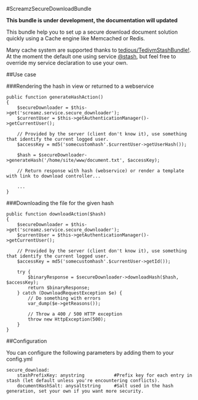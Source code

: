 #ScreamzSecureDownloadBundle

**This bundle is under development, the documentation will updated**

This bundle help you to set up a secure download document solution quickly using a Cache engine like Memcached or Redis.

Many cache system are supported thanks to [tedious/TedivmStashBundle!](https://github.com/tedious/TedivmStashBundle).
At the moment the default one using service [@stash]( TedivmStashBundle/Service/CacheService.php), but
feel free to override my service declaration to use your own.

##Use case

###Rendering the hash in view or returned to a webservice

    public function generateHashAction()
    {
        $secureDownloader = $this->get('screamz.service.secure_downloader');
        $currentUser = $this->getAuthenticationManager()->getCurrentUser();
    
        // Provided by the server (client don't know it), use something that identify the current logged user.
        $accessKey = md5('somecustomhash'.$currentUser->getUserHash());
    
        $hash = $secureDownloader->generateHash('/home/site/www/document.txt', $accessKey);
        
        // Return response with hash (webservice) or render a template with link to download controller...
        
        ...
    }

###Downloading the file for the given hash

    public function downloadAction($hash)
    {
        $secureDownloader = $this->get('screamz.service.secure_downloader');
        $currentUser = $this->getAuthenticationManager()->getCurrentUser();

        // Provided by the server (client don't know it), use something that identify the current logged user.
        $accessKey = md5('somecustomhash'.$currentUser->getId());
        
        try {
            $binaryResponse = $secureDownloader->downloadHash($hash, $accessKey);
            return $binaryResponse;
        } catch (DownloadRequestException $e) {
            // Do something with errors
            var_dump($e->getReasons());
            
            // Throw a 400 / 500 HTTP exception
            throw new HttpException(500);
        }
    }

##Configuration

You can configure the following parameters by adding them to your config.yml

    secure_download:
        stashPrefixKey: anystring           #Prefix key for each entry in stash (let default unless you're encountering conflicts).
        documentHashSalt: anysaltstring     #Salt used in the hash generation, set your own if you want more security.